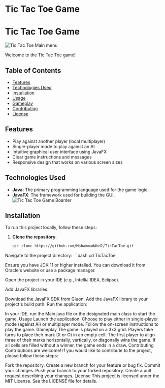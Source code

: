 # Tic Tac Toe Game

# Tic Tac Toe Game

![Tic Tac Toe Main menu](https://e.top4top.io/p_3205k03ad1.png)

Welcome to the Tic Tac Toe game!

## Table of Contents

- [Features](#features)
- [Technologies Used](#technologies-used)
- [Installation](#installation)
- [Usage](#usage)
- [Gameplay](#gameplay)
- [Contributing](#contributing)
- [License](#license)

## Features

- Play against another player (local multiplayer)
- Single-player mode to play against an AI
- Intuitive graphical user interface using JavaFX
- Clear game instructions and messages
- Responsive design that works on various screen sizes

## Technologies Used

- **Java**: The primary programming language used for the game logic.
- **JavaFX**: The framework used for building the GUI.
![Tic Tac Toe Game Boarder](https://j.top4top.io/p_3205ibleu1.png)

## Installation

To run this project locally, follow these steps:

1. **Clone the repository**:

   ```bash
   git clone https://github.com/MohammadAbd2/TicTacToe.git

Navigate to the project directory:
	```bash
	cd TicTacToe


Ensure you have JDK 11 or higher installed. You can download it from Oracle's website or use a package manager.

Open the project in your IDE (e.g., IntelliJ IDEA, Eclipse).

Add JavaFX libraries:

Download the JavaFX SDK from Gluon.
Add the JavaFX library to your project's build path.
Run the application:

In your IDE, run the Main.java file or the designated main class to start the game.
Usage
Launch the application.
Choose to play either in single-player mode (against AI) or multiplayer mode.
Follow the on-screen instructions to play the game.
Gameplay
The game is played on a 3x3 grid.
Players take turns to place their mark (X or O) in an empty cell.
The first player to align three of their marks horizontally, vertically, or diagonally wins the game.
If all cells are filled without a winner, the game ends in a draw.
Contributing
Contributions are welcome! If you would like to contribute to the project, please follow these steps:

Fork the repository.
Create a new branch for your feature or bug fix.
Commit your changes.
Push your branch to your forked repository.
Create a pull request describing your changes.
License
This project is licensed under the MIT License. See the LICENSE file for details.

